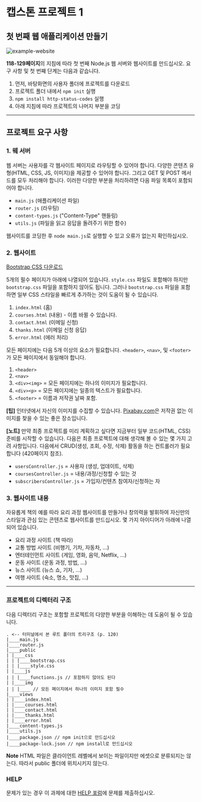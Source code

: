 # 캡스톤 프로젝트 1

## 첫 번째 웹 애플리케이션 만들기

![example-website](https://raw.githubusercontent.com/ut-nodejs/ut-nodejs.github.io/master/img/in-slides/capstone-1/index.png)

**118-129페이지**의 지침에 따라 첫 번째 Node.js 웹 서버와 웹사이트를 만드십시오. 요구 사항 및 첫 번째 단계는 다음과 같습니다.

1. 먼저, 바탕화면의 사용자 폴더에 프로젝트를 다운로드
2. 프로젝트 폴더 내에서 `npm init` 실행
3. `npm install http-status-codes` 실행
4.  아래 지침에 따라 프로젝트의 나머지 부분을 코딩

---

## 프로젝트 요구 사항

### 1. 웨 서버

웹 서버는 사용자를 각 웹사이트 페이지로 라우팅할 수 있어야 합니다. 다양한 콘텐츠 유형(HTML, CSS, JS, 이미지)을 제공할 수 있어야 합니다. 그리고 GET 및 POST 메서드를 모두 처리해야 합니다. 이러한 다양한 부분을 처리하려면 다음 파일 목록이 포함되어야 합니다.

- `main.js` (애플리케이션 파일)
- `router.js` (라우팅)
- `content-types.js` ("Content-Type" 핸들링)
- `utils.js` (파일을 읽고 응답을 돌려주기 위한 함수)

웹사이트를 코딩한 후 `node main.js`로 실행할 수 있고 오류가 없는지 확인하십시오.

### 2. 웹사이트

[Bootstrap CSS 다운로드](https://getbootstrap.com/)

5개의 필수 페이지가 아래에 나열되어 있습니다. `style.css` 파일도 포함해야 하지만 `bootstrap.css` 파일을 포함하지 않아도 됩니다. 그러나 `bootstrap.css` 파일을 포함하면 일부 CSS 스타일을 빠르게 추가하는 것이 도움이 될 수 있습니다.

1. `index.html` (홈)
2. `courses.html` (내용) - 이름 바뀔 수 있습니다.
3. `contact.html` (이메일 신청)
4. `thanks.html` (이메일 신청 응답)
5. `error.html` (에러 처리)

모든 페이지에는 다음 5개 이상의 요소가 필요합니다. `<header>`, `<nav>`, 및 `<footer>`가 모든 페이지에서 동일해야 합니다.

1. `<header>` 
2. `<nav>`
3. `<div><img>` = 모든 페이지에는 하나의 이미지가 필요합니다.
4. `<div><p>` = 모든 페이지에는 일종의 텍스트가 필요합니다.
5. `<footer>` = 이름과 저작권 날짜 포함.

**[팁]** 인터넷에서 자신의 이미지를 수집할 수 있습니다. [Pixabay.com](https://pixabay.com)은 저작권 없는 이미지를 찾을 수 있는 좋은 장소입니다. 

**[노트]** 만약 최종 프로젝트를 미리 계획하고 싶다면 지금부터 일부 코드(HTML, CSS) 준비를 시작할 수 있습니다. 다음은 최종 프로젝트에 대해 생각해 볼 수 있는 몇 가지 고려 사항입니다. 다음에서 CRUD(생성, 조회, 수정, 삭제) 활동을 하는 컨트롤러가 필요합니다 (420페이지 참조).

- `usersController.js` = 사용자 (생성, 업데이트, 삭제)
- `coursesController.js` = 내용/과정/신청할 수 있는 것
- `subscribersController.js` = 가입자/컨텐츠 참여자/신청하는 자

### 3. 웹사이트 내용

자유롭게 책의 예를 따라 요리 과정 웹사이트를 만들거나 창의력을 발휘하여 자신만의 스타일과 관심 있는 콘텐츠로 웹사이트를 만드십시오. 몇 가지 아이디어가 아래에 나열되어 있습니다.

- 요리 과정 사이트 (책 따라)
- 교통 방법 사이트 (비행기, 기차, 자동차, ...)
- 엔터테인먼트 사이트 (게임, 영화, 음악, Netflix, ...)
- 운동 사이트 (운동 과정, 방법, ...)
- 뉴스 사이트 (뉴스 쇼, 기자, ...)
- 여행 사이트 (숙소, 명소, 맛집, ...)

---

### 프로젝트의 디렉터리 구조

다음 디렉터리 구조는 포함할 프로젝트의 다양한 부분을 이해하는 데 도움이 될 수 있습니다.

```
. <-- 터미널에서 본 루트 폴더의 트리구조 (p. 120)
|____main.js
|____router.js
|____public
| |____css
| | |____bootstrap.css
| | |____style.css
| |____js
| | |____functions.js // 포함하지 않아도 된다
| |____img
| | |____ // 모든 페이지에서 하나의 이미지 포함 필수
|____views
| |____index.html
| |____courses.html
| |____contact.html
| |____thanks.html
| |____error.html
|____content-types.js
|____utils.js
|____package.json // npm init으로 만드십시오
|____package-lock.json // npm install로 만드십시오
```

**Note** HTML 파일은 클라이언트 레벨에서 보이는 파일이지만 에셋으로 분류되지는 않는다. 따라서 public 폴더에 위치시키지 않는다.

### HELP

문제가 있는 경우 이 과제에 대한 [HELP 포럼](https://github.com/orgs/ut-nodejs/discussions/3)에 문제를 제출하십시오.
